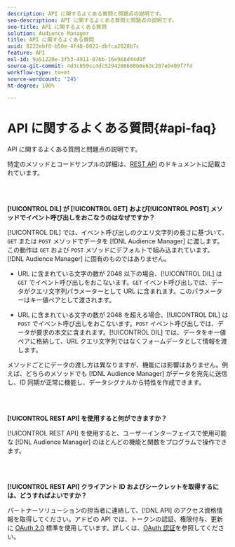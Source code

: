```yaml
---
description: API に関するよくある質問と問題点の説明です。
seo-description: API に関するよくある質問と問題点の説明です。
seo-title: API に関するよくある質問
solution: Audience Manager
title: API に関するよくある質問
uuid: 8222ebf0-b50e-4f48-8021-dbfca2828b7c
feature: API
exl-id: 9a51220e-3f53-4911-876b-16e968d44d0f
source-git-commit: 4d3c859cc4dc5294286680b0e63c287e0409f7fd
workflow-type: tm+mt
source-wordcount: '245'
ht-degree: 100%

---
```


# API に関するよくある質問{#api-faq}

API に関するよくある質問と問題点の説明です。

<!-- 

faq_api.xml

 -->

特定のメソッドとコードサンプルの詳細は、[REST API](../api/rest-api-main/rest-api-main.md) のドキュメントに記載されています。

<br> 

**[!UICONTROL DIL] が [!UICONTROL GET] および[!UICONTROL POST] メソッドでイベント呼び出しをおこなうのはなぜですか？**

[!UICONTROL DIL] では、イベント呼び出しのクエリ文字列の長さに基づいて、`GET` または `POST` メソッドでデータを [!DNL Audience Manager] に渡します。この動作は `GET` および `POST` メソッドにデフォルトで組み込まれています。[!DNL Audience Manager] に固有のものではありません。

* URL に含まれている文字の数が 2048 以下の場合、[!UICONTROL DIL] は `GET` でイベント呼び出しをおこないます。`GET` イベント呼び出しでは、データがクエリ文字列パラメーターとして URL に含まれます。このパラメーターはキー値ペアとして渡されます。

* URL に含まれている文字の数が 2048 を超える場合、[!UICONTROL DIL] は `POST` でイベント呼び出しをおこないます。`POST` イベント呼び出しでは、データが要求の本文に含まれます。[!UICONTROL DIL] では、データをキー値ペアに格納して、URL クエリ文字列ではなくフォームデータとして情報を渡します。

メソッドごとにデータの渡し方は異なりますが、機能には影響はありません。例えば、どちらのメソッドでも [!DNL Audience Manager] がデータを宛先に送信し、ID 同期が正常に機能し、データシグナルから特性を作成できます。

<br> 

**[!UICONTROL REST API] を使用すると何ができますか？**

[!UICONTROL REST API] を使用すると、ユーザーインターフェイスで使用可能な [!DNL Audience Manager] のほとんどの機能と関数をプログラムで操作できます。

<br> 

**[!UICONTROL REST API] クライアント ID およびシークレットを取得するには、どうすればよいですか？**

パートナーソリューションの担当者に連絡して、[!DNL API] のアクセス資格情報を取得してください。アドビの API では、トークンの認証、権限付与、更新に [OAuth 2.0](https://oauth.net/2/) 標準を使用しています。詳しくは、[OAuth 認証](../api/rest-api-main/aam-api-getting-started.md#oauth)を参照してください。
